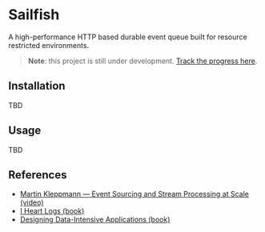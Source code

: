 # Sailfish

A high-performance HTTP based durable event queue built for resource restricted environments.

> **Note**: this project is still under development. [Track the progress here](https://github.com/users/codewithkyle/projects/2/views/1).

## Installation

TBD

## Usage

TBD

## References

-   [Martin Kleppmann — Event Sourcing and Stream Processing at Scale (video)](https://www.youtube.com/watch?v=avi-TZI9t2I)
-   [I Heart Logs (book)](https://www.oreilly.com/library/view/i-heart-logs/9781491909379/)
-   [Designing Data-Intensive Applications (book)](https://www.oreilly.com/library/view/designing-data-intensive-applications/9781491903063/)
